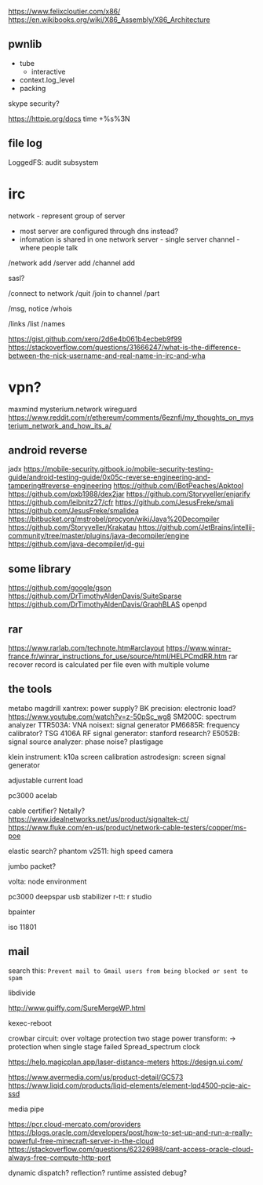 https://www.felixcloutier.com/x86/
https://en.wikibooks.org/wiki/X86_Assembly/X86_Architecture

## pwnlib
* tube
  * interactive
* context.log_level
* packing

skype security?

https://httpie.org/docs
time +%s%3N

## file log

LoggedFS:
audit subsystem


# irc

network - represent group of server
* most server are configured through dns instead?
* infomation is shared in one network
server - single server
channel - where people talk

/network add
/server add
/channel add

sasl?

/connect to network
/quit
/join to channel
/part

/msg, notice
/whois

/links
/list
/names

https://gist.github.com/xero/2d6e4b061b4ecbeb9f99
https://stackoverflow.com/questions/31666247/what-is-the-difference-between-the-nick-username-and-real-name-in-irc-and-wha

# vpn?

maxmind
mysterium.network
wireguard
https://www.reddit.com/r/ethereum/comments/6eznfj/my_thoughts_on_mysterium_network_and_how_its_a/

## android reverse

jadx
https://mobile-security.gitbook.io/mobile-security-testing-guide/android-testing-guide/0x05c-reverse-engineering-and-tampering#reverse-engineering
https://github.com/iBotPeaches/Apktool
https://github.com/pxb1988/dex2jar
https://github.com/Storyyeller/enjarify
https://github.com/leibnitz27/cfr
https://github.com/JesusFreke/smali
https://github.com/JesusFreke/smalidea
https://bitbucket.org/mstrobel/procyon/wiki/Java%20Decompiler
https://github.com/Storyyeller/Krakatau
https://github.com/JetBrains/intellij-community/tree/master/plugins/java-decompiler/engine
https://github.com/java-decompiler/jd-gui

## some library

https://github.com/google/gson
https://github.com/DrTimothyAldenDavis/SuiteSparse
https://github.com/DrTimothyAldenDavis/GraphBLAS
openpd

## rar

https://www.rarlab.com/technote.htm#arclayout
https://www.winrar-france.fr/winrar_instructions_for_use/source/html/HELPCmdRR.htm
rar recover record is calculated per file
even with multiple volume

## the tools

metabo magdrill
xantrex: power supply?
BK precision: electronic load?
https://www.youtube.com/watch?v=z-50pSc_wg8
SM200C: spectrum analyzer
TTR503A: VNA
noisext: signal generator
PM6685R: frequency calibrator?
TSG 4106A RF signal generator: stanford research?
E5052B: signal source analyzer: phase noise?
plastigage

klein instrument: k10a screen calibration
astrodesign: screen signal generator

adjustable current load

pc3000 acelab

cable certifier?
Netally?
https://www.idealnetworks.net/us/product/signaltek-ct/
https://www.fluke.com/en-us/product/network-cable-testers/copper/ms-poe

elastic search?
phantom v2511: high speed camera

jumbo packet?

volta: node environment

pc3000
deepspar usb stabilizer
r-tt: r studio

bpainter

iso 11801

## mail

search this: `Prevent mail to Gmail users from being blocked or sent to spam`


libdivide

http://www.guiffy.com/SureMergeWP.html

kexec-reboot

crowbar circuit: over voltage protection
two stage power transform: -> protection when single stage failed
Spread_spectrum clock

https://help.magicplan.app/laser-distance-meters
https://design.ui.com/

https://www.avermedia.com/us/product-detail/GC573
https://www.liqid.com/products/liqid-elements/element-lqd4500-pcie-aic-ssd

media pipe

https://pcr.cloud-mercato.com/providers
https://blogs.oracle.com/developers/post/how-to-set-up-and-run-a-really-powerful-free-minecraft-server-in-the-cloud
https://stackoverflow.com/questions/62326988/cant-access-oracle-cloud-always-free-compute-http-port


dynamic dispatch?
reflection?
runtime assisted debug?
